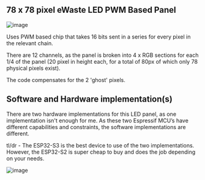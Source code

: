 ## 78 x 78 pixel eWaste LED PWM Based Panel
![image](https://github.com/mrcodetastic/ESP32S3-MBI5153-DMG1075-DMA/assets/12006953/55241e2b-edfa-4dc6-80c6-e6e21618c9ec)

Uses PWM based chip that takes 16 bits sent in a series for every pixel in the relevant chain.

There are 12 channels, as the panel is broken into 4 x RGB sections for each 1/4 of the panel (20 pixel in height each, for a total of 80px of which only 78 physical pixels exist).

The code compensates for the 2 'ghost' pixels.

## Software and Hardware implementation(s)
There are two hardware implementations for this LED panel, as one implementation isn't enough for me. As these two Espressif MCU’s have different capabilities and constraints, the software implementations are different. 

tl/dr - The ESP32-S3 is the best device to use of the two implementations. However, the ESP32-S2 is super cheap to buy and does the job depending on your needs. 

![image](https://github.com/mrcodetastic/ESP32S3-MBI5153-DMG1075-DMA/assets/12006953/bde121d3-7b42-4a5c-b2f1-9da7fdccd7a4)

